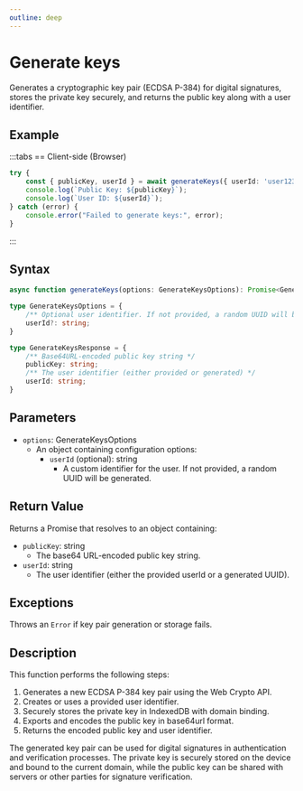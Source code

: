 ```yaml
---
outline: deep
---
```


# Generate keys

Generates a cryptographic key pair (ECDSA P-384) for digital signatures, stores the private key securely, and returns the public key along with a user identifier.

## Example

:::tabs
== Client-side (Browser)
```typescript
try {
    const { publicKey, userId } = await generateKeys({ userId: 'user123' });
    console.log(`Public Key: ${publicKey}`);
    console.log(`User ID: ${userId}`);
} catch (error) {
    console.error("Failed to generate keys:", error);
}
```
:::

## Syntax

```typescript
async function generateKeys(options: GenerateKeysOptions): Promise<GenerateKeysResponse>

type GenerateKeysOptions = {
    /** Optional user identifier. If not provided, a random UUID will be generated */
    userId?: string;
}

type GenerateKeysResponse = {
    /** Base64URL-encoded public key string */
    publicKey: string;
    /** The user identifier (either provided or generated) */
    userId: string;
}
```

## Parameters

- `options`: GenerateKeysOptions
  - An object containing configuration options:
    - `userId` (optional): string
      - A custom identifier for the user. If not provided, a random UUID will be generated.

## Return Value

Returns a Promise that resolves to an object containing:

- `publicKey`: string
  - The base64 URL-encoded public key string.
- `userId`: string
  - The user identifier (either the provided userId or a generated UUID).

## Exceptions

Throws an `Error` if key pair generation or storage fails.

## Description

This function performs the following steps:

1. Generates a new ECDSA P-384 key pair using the Web Crypto API.
2. Creates or uses a provided user identifier.
3. Securely stores the private key in IndexedDB with domain binding.
4. Exports and encodes the public key in base64url format.
5. Returns the encoded public key and user identifier.

The generated key pair can be used for digital signatures in authentication and verification processes. The private key is securely stored on the device and bound to the current domain, while the public key can be shared with servers or other parties for signature verification.

